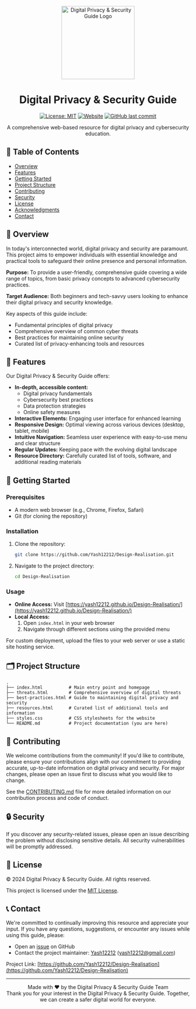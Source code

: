 <div align="center">
  <img src="https://example.com/path/to/your/logo.png" alt="Digital Privacy & Security Guide Logo" width="200"/>

  # Digital Privacy & Security Guide

  [![License: MIT](https://img.shields.io/badge/License-MIT-yellow.svg)](https://opensource.org/licenses/MIT)
  [![Website](https://img.shields.io/website?url=https%3A%2F%2Fyash12212.github.io%2FDesign-Realisation%2F)](https://yash12212.github.io/Design-Realisation/)
  [![GitHub last commit](https://img.shields.io/github/last-commit/Yash12212/Design-Realisation)](https://github.com/Yash12212/Design-Realisation/commits/main)

  A comprehensive web-based resource for digital privacy and cybersecurity education.
</div>

## 📌 Table of Contents

- [Overview](#-overview)
- [Features](#-features)
- [Getting Started](#-getting-started)
- [Project Structure](#-project-structure)
- [Contributing](#-contributing)
- [Security](#-security)
- [License](#-license)
- [Acknowledgments](#-acknowledgments)
- [Contact](#-contact)

## 🌟 Overview

In today's interconnected world, digital privacy and security are paramount. This project aims to empower individuals with essential knowledge and practical tools to safeguard their online presence and personal information.

**Purpose:** To provide a user-friendly, comprehensive guide covering a wide range of topics, from basic privacy concepts to advanced cybersecurity practices.

**Target Audience:** Both beginners and tech-savvy users looking to enhance their digital privacy and security knowledge.

Key aspects of this guide include:
- Fundamental principles of digital privacy
- Comprehensive overview of common cyber threats
- Best practices for maintaining online security
- Curated list of privacy-enhancing tools and resources

## 🚀 Features

Our Digital Privacy & Security Guide offers:

- **In-depth, accessible content:**
  - Digital privacy fundamentals
  - Cybersecurity best practices
  - Data protection strategies
  - Online safety measures
- **Interactive Elements:** Engaging user interface for enhanced learning
- **Responsive Design:** Optimal viewing across various devices (desktop, tablet, mobile)
- **Intuitive Navigation:** Seamless user experience with easy-to-use menu and clear structure
- **Regular Updates:** Keeping pace with the evolving digital landscape
- **Resource Directory:** Carefully curated list of tools, software, and additional reading materials

## 🏁 Getting Started

### Prerequisites

- A modern web browser (e.g., Chrome, Firefox, Safari)
- Git (for cloning the repository)

### Installation

1. Clone the repository:
   ```bash
   git clone https://github.com/Yash12212/Design-Realisation.git
   ```
2. Navigate to the project directory:
   ```bash
   cd Design-Realisation
   ```

### Usage

- **Online Access:** Visit [https://yash12212.github.io/Design-Realisation/](https://yash12212.github.io/Design-Realisation/)
- **Local Access:** 
  1. Open `index.html` in your web browser
  2. Navigate through different sections using the provided menu

For custom deployment, upload the files to your web server or use a static site hosting service.

## 🗂 Project Structure

```
.
├── index.html          # Main entry point and homepage
├── threats.html        # Comprehensive overview of digital threats
├── best-practices.html # Guide to maintaining digital privacy and security
├── resources.html      # Curated list of additional tools and information
├── styles.css          # CSS stylesheets for the website
└── README.md           # Project documentation (you are here)
```

## 🤝 Contributing

We welcome contributions from the community! If you'd like to contribute, please ensure your contributions align with our commitment to providing accurate, up-to-date information on digital privacy and security. For major changes, please open an issue first to discuss what you would like to change.

See the [CONTRIBUTING.md](CONTRIBUTING.md) file for more detailed information on our contribution process and code of conduct.

## 🔒 Security

If you discover any security-related issues, please open an issue describing the problem without disclosing sensitive details. All security vulnerabilities will be promptly addressed.

## 📄 License

© 2024 Digital Privacy & Security Guide. All rights reserved. 

This project is licensed under the [MIT License](https://opensource.org/licenses/MIT).

## 📞 Contact

We're committed to continually improving this resource and appreciate your input. If you have any questions, suggestions, or encounter any issues while using this guide, please:

- Open an [issue](https://github.com/Yash12212/Design-Realisation/issues) on GitHub
- Contact the project maintainer: [Yash12212](https://github.com/Yash12212) (yash12212@gmail.com)

Project Link: [https://github.com/Yash12212/Design-Realisation](https://github.com/Yash12212/Design-Realisation)

---

<div align="center">
  Made with ❤️ by the Digital Privacy & Security Guide Team
  <br>
  Thank you for your interest in the Digital Privacy & Security Guide. Together, we can create a safer digital world for everyone.
</div>
